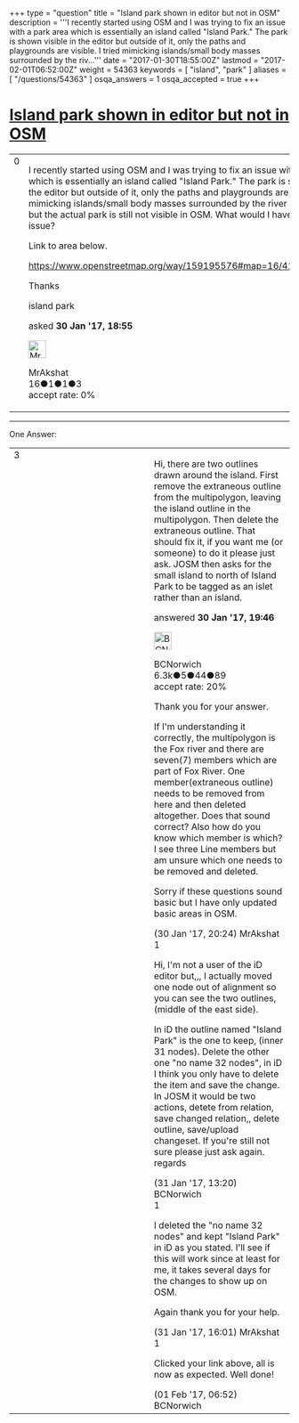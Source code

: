 +++
type = "question"
title = "Island park shown in editor but not in OSM"
description = '''I recently started using OSM and I was trying to fix an issue with a park area which is essentially an island called &quot;Island Park.&quot; The park is shown visible in the editor but outside of it, only the paths and playgrounds are visible. I tried mimicking islands/small body masses surrounded by the riv...'''
date = "2017-01-30T18:55:00Z"
lastmod = "2017-02-01T06:52:00Z"
weight = 54363
keywords = [ "island", "park" ]
aliases = [ "/questions/54363" ]
osqa_answers = 1
osqa_accepted = true
+++

<div class="headNormal">

# [Island park shown in editor but not in OSM](/questions/54363/island-park-shown-in-editor-but-not-in-osm)

</div>

<div id="main-body">

<div id="askform">

<table id="question-table" style="width:100%;">
<colgroup>
<col style="width: 50%" />
<col style="width: 50%" />
</colgroup>
<tbody>
<tr>
<td style="width: 30px; vertical-align: top"><div class="vote-buttons">
<span id="post-54363-upvote" class="ajax-command post-vote up" rel="nofollow" title="I like this post (click again to cancel)"> </span>
<div id="post-54363-score" class="post-score" title="current number of votes">
0
</div>
<span id="post-54363-downvote" class="ajax-command post-vote down" rel="nofollow" title="I dont like this post (click again to cancel)"> </span> <span id="favorite-mark" class="ajax-command favorite-mark" rel="nofollow" title="mark/unmark this question as favorite (click again to cancel)"> </span>
<div id="favorite-count" class="favorite-count">
&#10;</div>
</div></td>
<td><div id="item-right">
<div class="question-body">
<p>I recently started using OSM and I was trying to fix an issue with a park area which is essentially an island called "Island Park." The park is shown visible in the editor but outside of it, only the paths and playgrounds are visible. I tried mimicking islands/small body masses surrounded by the river south of the river but the actual park is still not visible in OSM. What would I have to do to fix this issue?</p>
<p>Link to area below.</p>
<p><a href="https://www.openstreetmap.org/way/159195576#map=16/41.8846/-88.2970">https://www.openstreetmap.org/way/159195576#map=16/41.8846/-88.2970</a></p>
<p>Thanks</p>
</div>
<div id="question-tags" class="tags-container tags">
<span class="post-tag tag-link-island" rel="tag" title="see questions tagged &#39;island&#39;">island</span> <span class="post-tag tag-link-park" rel="tag" title="see questions tagged &#39;park&#39;">park</span>
</div>
<div id="question-controls" class="post-controls">
&#10;</div>
<div class="post-update-info-container">
<div class="post-update-info post-update-info-user">
<p>asked <strong>30 Jan '17, 18:55</strong></p>
<img src="https://secure.gravatar.com/avatar/d195f0264917531f113af2411512f19b?s=32&amp;d=identicon&amp;r=g" class="gravatar" width="32" height="32" alt="MrAkshat&#39;s gravatar image" />
<p><span>MrAkshat</span><br />
<span class="score" title="16 reputation points">16</span><span title="1 badges"><span class="badge1">●</span><span class="badgecount">1</span></span><span title="1 badges"><span class="silver">●</span><span class="badgecount">1</span></span><span title="3 badges"><span class="bronze">●</span><span class="badgecount">3</span></span><br />
<span class="accept_rate" title="Rate of the user&#39;s accepted answers">accept rate:</span> <span title="MrAkshat has no accepted answers">0%</span></p>
</div>
</div>
<div id="comments-container-54363" class="comments-container">
&#10;</div>
<div id="comment-tools-54363" class="comment-tools">
&#10;</div>
<div class="clear">
&#10;</div>
<div id="comment-54363-form-container" class="comment-form-container">
&#10;</div>
<div class="clear">
&#10;</div>
</div></td>
</tr>
</tbody>
</table>

------------------------------------------------------------------------

<div class="tabBar">

<span id="sort-top"></span>

<div class="headQuestions">

One Answer:

</div>

</div>

<span id="54365"></span>

<div id="answer-container-54365" class="answer accepted-answer">

<table style="width:100%;">
<colgroup>
<col style="width: 50%" />
<col style="width: 50%" />
</colgroup>
<tbody>
<tr>
<td style="width: 30px; vertical-align: top"><div class="vote-buttons">
<span id="post-54365-upvote" class="ajax-command post-vote up" rel="nofollow" title="I like this post (click again to cancel)"> </span>
<div id="post-54365-score" class="post-score" title="current number of votes">
3
</div>
<span id="post-54365-downvote" class="ajax-command post-vote down" rel="nofollow" title="I dont like this post (click again to cancel)"> </span> <span class="accept-answer on" rel="nofollow" title="MrAkshat has selected this answer as the correct answer"> </span>
</div></td>
<td><div class="item-right">
<div class="answer-body">
<p>Hi, there are two outlines drawn around the island. First remove the extraneous outline from the multipolygon, leaving the island outline in the multipolygon. Then delete the extraneous outline. That should fix it, if you want me (or someone) to do it please just ask. JOSM then asks for the small island to north of Island Park to be tagged as an islet rather than an island.</p>
</div>
<div class="answer-controls post-controls">
&#10;</div>
<div class="post-update-info-container">
<div class="post-update-info post-update-info-user">
<p>answered <strong>30 Jan '17, 19:46</strong></p>
<img src="https://secure.gravatar.com/avatar/e3283a6b5f83e16214ec39a1478f64f0?s=32&amp;d=identicon&amp;r=g" class="gravatar" width="32" height="32" alt="BCNorwich&#39;s gravatar image" />
<p><span>BCNorwich</span><br />
<span class="score" title="6299 reputation points"><span>6.3k</span></span><span title="5 badges"><span class="badge1">●</span><span class="badgecount">5</span></span><span title="44 badges"><span class="silver">●</span><span class="badgecount">44</span></span><span title="89 badges"><span class="bronze">●</span><span class="badgecount">89</span></span><br />
<span class="accept_rate" title="Rate of the user&#39;s accepted answers">accept rate:</span> <span title="BCNorwich has 44 accepted answers">20%</span></p>
</div>
</div>
<div id="comments-container-54365" class="comments-container">
<span id="54366"></span>
<div id="comment-54366" class="comment">
<div id="post-54366-score" class="comment-score">
&#10;</div>
<div class="comment-text">
<p>Thank you for your answer.</p>
<p>If I'm understanding it correctly, the multipolygon is the Fox river and there are seven(7) members which are part of Fox River. One member(extraneous outline) needs to be removed from here and then deleted altogether. Does that sound correct? Also how do you know which member is which? I see three Line members but am unsure which one needs to be removed and deleted.</p>
<p>Sorry if these questions sound basic but I have only updated basic areas in OSM.</p>
</div>
<div id="comment-54366-info" class="comment-info">
<span class="comment-age">(30 Jan '17, 20:24)</span> <span class="comment-user userinfo">MrAkshat</span>
</div>
</div>
<span id="54375"></span>
<div id="comment-54375" class="comment">
<div id="post-54375-score" class="comment-score">
1
</div>
<div class="comment-text">
<p>Hi, I'm not a user of the iD editor but,,, I actually moved one node out of alignment so you can see the two outlines, (middle of the east side).</p>
<p>In iD the outline named "Island Park" is the one to keep, (inner 31 nodes). Delete the other one "no name 32 nodes", in iD I think you only have to delete the item and save the change. In JOSM it would be two actions, detete from relation, save changed relation,, delete outline, save/upload changeset. If you're still not sure please just ask again. regards</p>
</div>
<div id="comment-54375-info" class="comment-info">
<span class="comment-age">(31 Jan '17, 13:20)</span> <span class="comment-user userinfo">BCNorwich</span>
</div>
</div>
<span id="54376"></span>
<div id="comment-54376" class="comment">
<div id="post-54376-score" class="comment-score">
1
</div>
<div class="comment-text">
<p>I deleted the "no name 32 nodes" and kept "Island Park" in iD as you stated. I'll see if this will work since at least for me, it takes several days for the changes to show up on OSM.</p>
<p>Again thank you for your help.</p>
</div>
<div id="comment-54376-info" class="comment-info">
<span class="comment-age">(31 Jan '17, 16:01)</span> <span class="comment-user userinfo">MrAkshat</span>
</div>
</div>
<span id="54392"></span>
<div id="comment-54392" class="comment">
<div id="post-54392-score" class="comment-score">
1
</div>
<div class="comment-text">
<p>Clicked your link above, all is now as expected. Well done!</p>
</div>
<div id="comment-54392-info" class="comment-info">
<span class="comment-age">(01 Feb '17, 06:52)</span> <span class="comment-user userinfo">BCNorwich</span>
</div>
</div>
</div>
<div id="comment-tools-54365" class="comment-tools">
&#10;</div>
<div class="clear">
&#10;</div>
<div id="comment-54365-form-container" class="comment-form-container">
&#10;</div>
<div class="clear">
&#10;</div>
</div></td>
</tr>
</tbody>
</table>

</div>

<div class="paginator-container-left">

</div>

</div>

</div>

